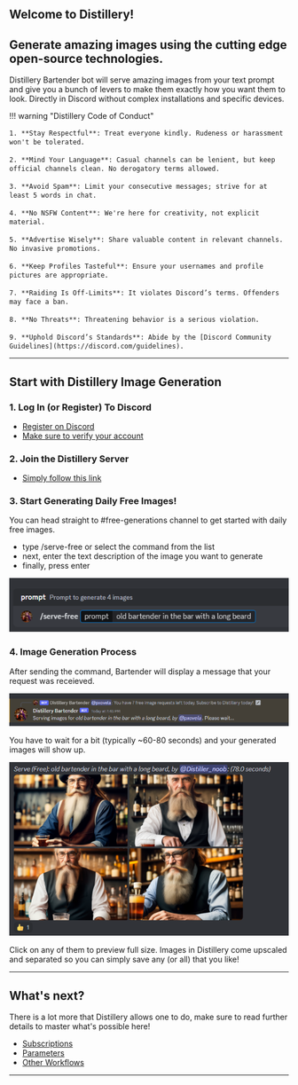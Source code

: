## Welcome to Distillery!
## Generate amazing images using the cutting edge open-source technologies.

Distillery Bartender bot will serve amazing images from your text prompt and give you a bunch of levers to make them exactly how you want them to look. Directly in Discord without complex installations and specific devices.


!!! warning "Distillery Code of Conduct"
    
    1. **Stay Respectful**: Treat everyone kindly. Rudeness or harassment won't be tolerated.
    
    2. **Mind Your Language**: Casual channels can be lenient, but keep official channels clean. No derogatory terms allowed.
    
    3. **Avoid Spam**: Limit your consecutive messages; strive for at least 5 words in chat.
    
    4. **No NSFW Content**: We're here for creativity, not explicit material.
    
    5. **Advertise Wisely**: Share valuable content in relevant channels. No invasive promotions.
    
    6. **Keep Profiles Tasteful**: Ensure your usernames and profile pictures are appropriate.
    
    7. **Raiding Is Off-Limits**: It violates Discord’s terms. Offenders may face a ban.
    
    8. **No Threats**: Threatening behavior is a serious violation.
    
    9. **Uphold Discord’s Standards**: Abide by the [Discord Community Guidelines](https://discord.com/guidelines).
---

## Start with Distillery Image Generation

### 1. Log In (or Register) To Discord

- [Register on Discord](https://discord.com/login)
- [Make sure to verify your account](https://support.discord.com/hc/en-us/articles/6181726888215)

### 2. Join the Distillery Server
- [Simply follow this link](https://discord.gg/7pda9z6btE)

### 3. Start Generating Daily Free Images!
You can head straight to #free-generations channel to get started with daily free images.

* type /serve-free or select the command from the list
* next, enter the text description of the image you want to generate
* finally, press enter

![Local Image](2_serve_free.png)

### 4. Image Generation Process
After sending the command, Bartender will display a message that your request was receieved.

![Local Image](3_wait_image.png)

You have to wait for a bit (typically ~60-80 seconds) and your generated images will show up.

![Local Image](4_images.png)

Click on any of them to preview full size. Images in Distillery come upscaled and separated so you can simply save any (or all) that you like!

---

## What's next?
There is a lot more that Distillery allows one to do, make sure to read further details to master what's possible here!

- [Subscriptions](/subscriptions)
- [Parameters](/parameters)
- [Other Workflows](/other_workflows)

---
